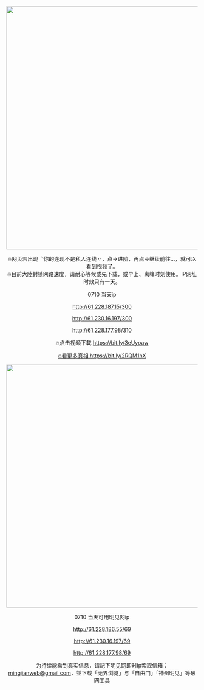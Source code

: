 <div align="center"><a href="http://61.228.187.15/300"><IMG SRC="https://github.com/gofanben/gm/blob/master/img-2/swspip.jpg" width=640></a>

🔥网页若出现〝你的连现不是私人连线〃，点→进阶，再点→继续前往...，就可以看到视频了。<br>
🔥目前大陸封锁网路速度，请耐心等候或先下载，或早上、离峰时刻使用。IP网址时效只有一天。
 
 0710 当天ip
 
http://61.228.187.15/300

http://61.230.16.197/300

http://61.228.177.98/310

🔥点击视频下載 https://bit.ly/3eUyoaw

<div align=center><a href="https://bit.ly/2RQM1hX"> 🔥看更多真相 https://bit.ly/2RQM1hX </a></div><p>
 
<div align="center"><a href="http://61.228.186.55/69"><IMG SRC="https://github.com/gofanben/gm/blob/master/img-2/minjen.jpg" width=640></a>
 
0710 当天可用明见网ip

http://61.228.186.55/69

http://61.230.16.197/69

http://61.228.177.98/69

为持续能看到真实信息，请記下明见网即时ip索取信箱：mingjianweb@gmail.com，並下载「无界浏览」与「自由门」「神州明见」等破网工具



